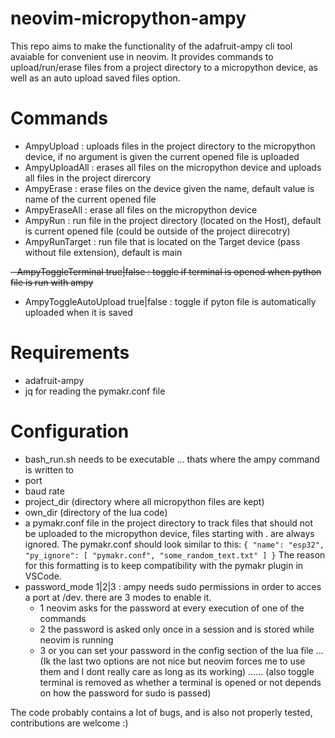 # neovim-micropython-ampy

This repo aims to make the functionality of the adafruit-ampy cli tool avaiable for convenient use in neovim. 
It provides commands to upload/run/erase files from a project directory to a micropython device, as well as an auto upload saved files option.

# Commands
- AmpyUpload <args>    : uploads files in the project directory to the micropython device, if no argument is given the current opened file is uploaded
- AmpyUploadAll        : erases all files on the micropython device and uploads all files in the project dirercory
- AmpyErase <args>     : erase files on the device given the name, default value is name of the current opened file
- AmpyEraseAll         : erase all files on the micropython device
- AmpyRun <arg>        : run file in the project directory (located on the Host), default is current opened file (could be outside of the project diirecotry)
- AmpyRunTarget <arg>  : run file that is located on the Target device (pass without file extension), default is main

~~- AmpyToggleTerminal true|false    : toggle if terminal is opened when python file is run with ampy~~
- AmpyToggleAutoUpload true|false  : toggle if pyton file is automatically uploaded when it is saved

# Requirements
- adafruit-ampy
- jq for reading the pymakr.conf file

# Configuration
- bash_run.sh needs to be executable ... thats where the ampy command is written to
- port
- baud rate
- project_dir (directory where all micropython files are kept)
- own_dir (directory of the lua code)
- a pymakr.conf file in the project directory to track files that should not be uploaded to the micropython device, files starting with . are always ignored.
The pymakr.conf should look similar to this:
`{
    "name": "esp32",
    "py_ignore": [
        "pymakr.conf",
        "some_random_text.txt"
    ]
}`
The reason for this formatting is to keep compatibility with the pymakr plugin in VSCode.
- password_mode 1|2|3 : ampy needs sudo permissions in order to acces a port at /dev. there are 3 modes to enable it. 
  - 1 neovim asks for the password at every execution of one of the commands
  - 2 the password is asked only once in a session and is stored while neovim is running 
  - 3 or you can set your password in the config section of the lua file 
  ... (Ik the last two options are not nice but neovim forces me to use them and I dont really care as long as its working)
  ...... (also toggle terminal is removed as whether a terminal is opened or not depends on how the password for sudo is passed)

The code probably contains a lot of bugs, and is also not properly tested, contributions are welcome :)
